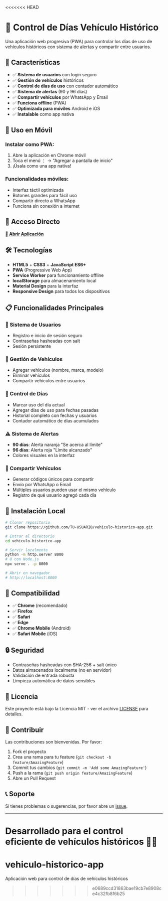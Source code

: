 <<<<<<< HEAD
# 🚗 Control de Días Vehículo Histórico

Una aplicación web progresiva (PWA) para controlar los días de uso de vehículos históricos con sistema de alertas y compartir entre usuarios.

## 🌟 Características

- ✅ **Sistema de usuarios** con login seguro
- ✅ **Gestión de vehículos** históricos
- ✅ **Control de días de uso** con contador automático
- ✅ **Sistema de alertas** (90 y 96 días)
- ✅ **Compartir vehículos** por WhatsApp y Email
- ✅ **Funciona offline** (PWA)
- ✅ **Optimizada para móviles** Android e iOS
- ✅ **Instalable** como app nativa

## 📱 Uso en Móvil

### Instalar como PWA:
1. Abre la aplicación en Chrome móvil
2. Toca el menú ⋮ → "Agregar a pantalla de inicio"
3. ¡Úsala como una app nativa!

### Funcionalidades móviles:
- Interfaz táctil optimizada
- Botones grandes para fácil uso
- Compartir directo a WhatsApp
- Funciona sin conexión a internet

## 🚀 Acceso Directo

**[🔗 Abrir Aplicación](https://TU-USUARIO.github.io/vehiculo-historico-app/)**

## 🛠️ Tecnologías

- **HTML5** + **CSS3** + **JavaScript ES6+**
- **PWA** (Progressive Web App)
- **Service Worker** para funcionamiento offline
- **localStorage** para almacenamiento local
- **Material Design** para la interfaz
- **Responsive Design** para todos los dispositivos

## 📋 Funcionalidades Principales

### 🔐 Sistema de Usuarios
- Registro e inicio de sesión seguro
- Contraseñas hasheadas con salt
- Sesión persistente

### 🚗 Gestión de Vehículos
- Agregar vehículos (nombre, marca, modelo)
- Eliminar vehículos
- Compartir vehículos entre usuarios

### 📅 Control de Días
- Marcar uso del día actual
- Agregar días de uso para fechas pasadas
- Historial completo con fechas y usuarios
- Contador automático de días acumulados

### ⚠️ Sistema de Alertas
- **90 días**: Alerta naranja "Se acerca al límite"
- **96 días**: Alerta roja "Límite alcanzado"
- Colores visuales en la interfaz

### 🤝 Compartir Vehículos
- Generar códigos únicos para compartir
- Envío por WhatsApp o Email
- Múltiples usuarios pueden usar el mismo vehículo
- Registro de qué usuario agregó cada día

## 🔧 Instalación Local

```bash
# Clonar repositorio
git clone https://github.com/TU-USUARIO/vehiculo-historico-app.git

# Entrar al directorio
cd vehiculo-historico-app

# Servir localmente
python -m http.server 8000
# O con Node.js
npx serve . -p 8000

# Abrir en navegador
# http://localhost:8000
```

## 📱 Compatibilidad

- ✅ **Chrome** (recomendado)
- ✅ **Firefox**
- ✅ **Safari**
- ✅ **Edge**
- ✅ **Chrome Mobile** (Android)
- ✅ **Safari Mobile** (iOS)

## 🔒 Seguridad

- Contraseñas hasheadas con SHA-256 + salt único
- Datos almacenados localmente (no en servidor)
- Validación de entrada robusta
- Limpieza automática de datos sensibles

## 📄 Licencia

Este proyecto está bajo la Licencia MIT - ver el archivo [LICENSE](LICENSE) para detalles.

## 🤝 Contribuir

Las contribuciones son bienvenidas. Por favor:

1. Fork el proyecto
2. Crea una rama para tu feature (`git checkout -b feature/AmazingFeature`)
3. Commit tus cambios (`git commit -m 'Add some AmazingFeature'`)
4. Push a la rama (`git push origin feature/AmazingFeature`)
5. Abre un Pull Request

## 📞 Soporte

Si tienes problemas o sugerencias, por favor abre un [issue](https://github.com/TU-USUARIO/vehiculo-historico-app/issues).

---

**Desarrollado para el control eficiente de vehículos históricos** 🚗📱
=======
# vehiculo-historico-app
Aplicación web para control de días de vehículos históricos
>>>>>>> e0689ccd31863bae19cb7e8908ce4c32fb8f6b25
